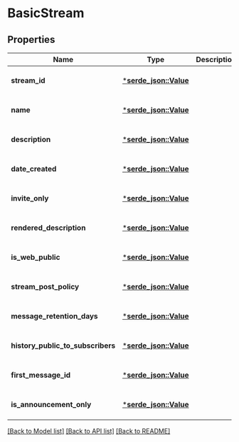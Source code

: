 # BasicStream

## Properties
Name | Type | Description | Notes
------------ | ------------- | ------------- | -------------
**stream_id** | [***serde_json::Value**](.md) |  | [optional] [default to None]
**name** | [***serde_json::Value**](.md) |  | [optional] [default to None]
**description** | [***serde_json::Value**](.md) |  | [optional] [default to None]
**date_created** | [***serde_json::Value**](.md) |  | [optional] [default to None]
**invite_only** | [***serde_json::Value**](.md) |  | [optional] [default to None]
**rendered_description** | [***serde_json::Value**](.md) |  | [optional] [default to None]
**is_web_public** | [***serde_json::Value**](.md) |  | [optional] [default to None]
**stream_post_policy** | [***serde_json::Value**](.md) |  | [optional] [default to None]
**message_retention_days** | [***serde_json::Value**](.md) |  | [optional] [default to None]
**history_public_to_subscribers** | [***serde_json::Value**](.md) |  | [optional] [default to None]
**first_message_id** | [***serde_json::Value**](.md) |  | [optional] [default to None]
**is_announcement_only** | [***serde_json::Value**](.md) |  | [optional] [default to None]

[[Back to Model list]](../README.md#documentation-for-models) [[Back to API list]](../README.md#documentation-for-api-endpoints) [[Back to README]](../README.md)


